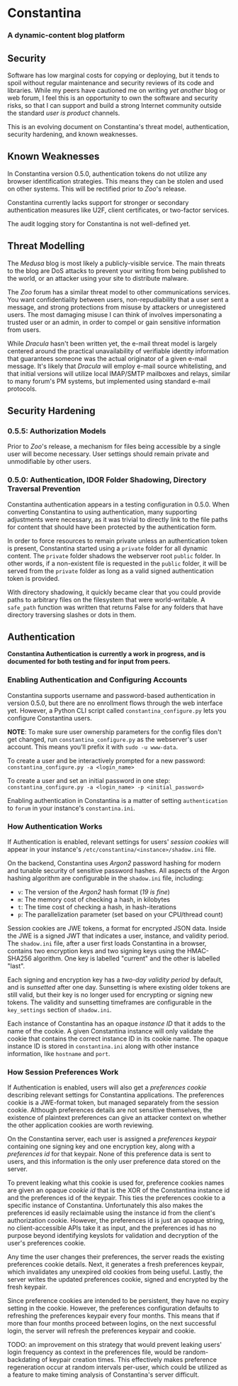 # Constantina
### A dynamic-content blog platform

## Security
Software has low marginal costs for copying or deploying, but it tends to spoil 
without regular maintenance and security reviews of its code and libraries.
While my peers have cautioned me on writing *yet another* blog or web forum,
I feel this is an opportunity to own the software and security risks, so that
I can support and build a strong Internet community outside the standard
*user is product* channels.

This is an evolving document on Constantina's threat model, authentication,
security hardening, and known weaknesses.


## Known Weaknesses
In Constantina version 0.5.0, authentication tokens do not utilize any browser
identification strategies. This means they can be stolen and used on other systems.
This will be rectified prior to *Zoo*'s release.

Constantina currently lacks support for stronger or secondary authentication measures
like U2F, client certificates, or two-factor services.

The audit logging story for Constantina is not well-defined yet.


## Threat Modelling
The *Medusa* blog is most likely a publicly-visible service. The main threats to the
blog are DoS attacks to prevent your writing from being published to the world, or an
attacker using your site to distribute malware.

The *Zoo* forum has a similar threat model to other communications services. You want
confidentiality between users, non-repudiability that a user sent a message, and strong 
protections from misuse by attackers or unregistered users. The most damaging misuse I
can think of involves impersonating a trusted user or an admin, in order to compel or
gain sensitive information from users.

While *Dracula* hasn't been written yet, the e-mail threat model is largely centered
around the practical unavailability of verifiable identity information that guarantees
someone was the actual originator of a given e-mail message. It's likely that *Dracula*
will employ e-mail source whitelisting, and that initial versions will utilize local
IMAP/SMTP mailboxes and relays, similar to many forum's PM systems, but implemented
using standard e-mail protocols.


## Security Hardening

### 0.5.5: Authorization Models
Prior to *Zoo*'s release, a mechanism for files being accessible by a single user will
become necessary. User settings should remain private and unmodifiable by other users.

### 0.5.0: Authentication, IDOR Folder Shadowing, Directory Traversal Prevention
Constantina authentication appears in a testing configuration in 0.5.0. When converting
Constantina to using authentication, many supporting adjustments were necessary, as it
was trivial to directly link to the file paths for content that should have been
protected by the authentication form.

In order to force resources to remain private unless an authentication token is present,
Constantina started using a `private` folder for all dynamic content. The `private`
folder shadows the webserver root `public` folder. In other words, if a non-existent 
file is requested in the `public` folder, it will be served from the `private` folder as
long as a valid signed authentication token is provided.

With directory shadowing, it quickly became clear that you could provide paths to arbitrary
files on the filesystem that were world-writable. A `safe_path` function was written that
returns False for any folders that have directory traversing slashes or dots in them.


## Authentication
**Constantina Authentication is currently a work in progress, and is documented
for both testing and for input from peers.**


### Enabling Authentication and Configuring Accounts 
Constantina supports username and password-based authentication in version 
0.5.0, but there are no enrollment flows through the web interface yet.
However, a Python CLI script called `constantina_configure.py` lets you 
configure Constantina users.

**NOTE**: To make sure user ownership parameters for the config files don't get 
changed, run `constantina_configure.py` as the webserver's user account. 
This means you'll prefix it with `sudo -u www-data`.

To create a user and be interactively prompted for a new password:
`constantina_configure.py -a <login_name>`

To create a user and set an initial password in one step:
`constantina_configure.py -a <login_name> -p <initial_password>`

Enabling authentication in Constantina is a matter of setting `authentication`
to `forum` in your instance's `constantina.ini`.


### How Authentication Works
If Authentication is enabled, relevant settings for users' *session cookies*
will appear in your instance's `/etc/constantina/<instance>/shadow.ini` file.

On the backend, Constantina uses *Argon2* password hashing for modern and 
tunable security of sensitive password hashes. All aspects of the Argon 
hashing algorithm are configurable in the `shadow.ini` file, including:

 * `v`: The version of the *Argon2* hash format (*19 is fine*)
 * `m`: The memory cost of checking a hash, in kilobytes
 * `t`: The time cost of checking a hash, in hash-iterations
 * `p`: The parallelization parameter (set based on your CPU/thread count)

Session cookies are JWE tokens, a format for encrypted JSON data. Inside
the JWE is a signed JWT that indicates a user, instance, and validity period.
The `shadow.ini` file, after a user first loads Constantina in a browser, contains
two encryption keys and two signing keys using the HMAC-SHA256 algorithm. One key
is labelled "current" and the other is labelled "last".

Each signing and encryption key has a *two-day validity period* by default, and is 
*sunsetted* after one day. Sunsetting is where existing older tokens are still valid,
but their key is no longer used for encrypting or signing new tokens. The validity
and sunsetting timeframes are configurable in the `key_settings` section of `shadow.ini`.

Each instance of Constantina has an opaque *instance ID* that it adds to the name of the 
cookie. A given Constantina instance will only validate the cookie that contains the
correct instance ID in its cookie name. The opaque instance ID is stored in 
`constantina.ini` along with other instance information, like `hostname` and `port`.


### How Session Preferences Work
If Authentication is enabled, users will also get a *preferences cookie* describing
relevant settings for Constantina applications. The preferences cookie is a JWE-format
token, but managed separately from the session cookie. Although preferences details are
not sensitive themselves, the existence of plaintext preferences can give an
attacker context on whether the other application cookies are worth reviewing.

On the Constantina server, each user is assigned a *preferences keypair* containing one 
signing key and one encryption key, along with a *preferences id* for that keypair. None
of this preference data is sent to users, and this information is the only user preference
data stored on the server.

To prevent leaking what this cookie is used for, preference cookies names are given an
opaque *cookie id* that is the XOR of the Constantina instance id and the preferences id
of the keypair. This ties the preferences cookie to a specific instance of Constantina.
Unfortunately this also makes the preferences id easily reclaimable using the instance
id from the client's authorization cookie. However, the preferences id is just an opaque 
string, no client-accessible APIs take it as input, and the preferences id has no purpose
beyond identifying keyslots for validation and decryption of the user's preferences cookie.

Any time the user changes their preferences, the server reads the existing preferences
cookie details. Next, it generates a fresh preferences keypair, which invalidates any
unexpired old cookies from being useful. Lastly, the server writes the updated preferences
cookie, signed and encrypted by the fresh keypair.

Since preference cookies are intended to be persistent, they have no expiry setting in the
cookie. However, the preferences configuration defaults to refreshing the preferences 
keypair every four months. This means that if more than four months proceed between logins,
on the next successful login, the server will refresh the preferences keypair and cookie.

TODO: an improvement on this strategy that would prevent leaking users' login frequency
as context in the preferences file, would be random-backdating of keypair creation times.
This effectively makes preference regeneration occur at random intervals per-user, which
could be utilized as a feature to make timing analysis of Constantina's server difficult.
